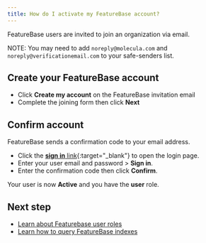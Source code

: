 ```yaml
---
title: How do I activate my FeatureBase account?
---
```


FeatureBase users are invited to join an organization via email.

NOTE: You may need to add `noreply@molecula.com` and `noreply@verificationemail.com` to your safe-senders list.

## Create your FeatureBase account

* Click **Create my account** on the FeatureBase invitation email
* Complete the joining form then click **Next**

## Confirm account

FeatureBase sends a confirmation code to your email address.

* Click the [**sign in** link](https://cloud.featurebase.com/login){:target="_blank"} to open the login page.
* Enter your user email and password > **Sign in**.
* Enter the confirmation code then click **Confirm**.

Your user is now **Active** and you have the **user** role.

## Next step

* [Learn about Featurebase user roles](/cloud/cloud-configuration/cloud-user-roles-ref)
* [Learn how to query FeatureBase indexes](/cloud/query-cloud-data/querydata)
